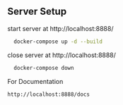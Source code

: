 ## Server Setup

start server at http://localhost:8888/

```bash
  docker-compose up -d --build
```

close server at http://localhost:8888/

```bash
  docker-compose down
```

For Documentation

```
http://localhost:8888/docs
```
